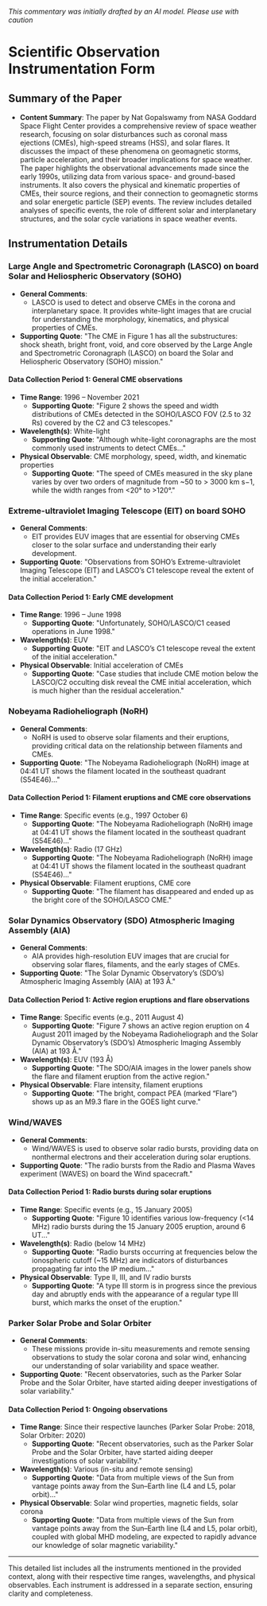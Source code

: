 _This commentary was initially drafted by an AI model. Please use with caution_

# Scientific Observation Instrumentation Form

## Summary of the Paper
- **Content Summary**: The paper by Nat Gopalswamy from NASA Goddard Space Flight Center provides a comprehensive review of space weather research, focusing on solar disturbances such as coronal mass ejections (CMEs), high-speed streams (HSS), and solar flares. It discusses the impact of these phenomena on geomagnetic storms, particle acceleration, and their broader implications for space weather. The paper highlights the observational advancements made since the early 1990s, utilizing data from various space- and ground-based instruments. It also covers the physical and kinematic properties of CMEs, their source regions, and their connection to geomagnetic storms and solar energetic particle (SEP) events. The review includes detailed analyses of specific events, the role of different solar and interplanetary structures, and the solar cycle variations in space weather events.

## Instrumentation Details

### Large Angle and Spectrometric Coronagraph (LASCO) on board Solar and Heliospheric Observatory (SOHO)
- **General Comments**:
   - LASCO is used to detect and observe CMEs in the corona and interplanetary space. It provides white-light images that are crucial for understanding the morphology, kinematics, and physical properties of CMEs.
- **Supporting Quote**: "The CME in Figure 1 has all the substructures: shock sheath, bright front, void, and core observed by the Large Angle and Spectrometric Coronagraph (LASCO) on board the Solar and Heliospheric Observatory (SOHO) mission."

#### Data Collection Period 1: General CME observations
- **Time Range**: 1996 – November 2021
   - **Supporting Quote**: "Figure 2 shows the speed and width distributions of CMEs detected in the SOHO/LASCO FOV (2.5 to 32 Rs) covered by the C2 and C3 telescopes."
- **Wavelength(s)**: White-light
   - **Supporting Quote**: "Although white-light coronagraphs are the most commonly used instruments to detect CMEs..."
- **Physical Observable**: CME morphology, speed, width, and kinematic properties
   - **Supporting Quote**: "The speed of CMEs measured in the sky plane varies by over two orders of magnitude from ~50 to > 3000 km s−1, while the width ranges from <20° to >120°."

### Extreme-ultraviolet Imaging Telescope (EIT) on board SOHO
- **General Comments**:
   - EIT provides EUV images that are essential for observing CMEs closer to the solar surface and understanding their early development.
- **Supporting Quote**: "Observations from SOHO’s Extreme-ultraviolet Imaging Telescope (EIT) and LASCO’s C1 telescope reveal the extent of the initial acceleration."

#### Data Collection Period 1: Early CME development
- **Time Range**: 1996 – June 1998
   - **Supporting Quote**: "Unfortunately, SOHO/LASCO/C1 ceased operations in June 1998."
- **Wavelength(s)**: EUV
   - **Supporting Quote**: "EIT and LASCO’s C1 telescope reveal the extent of the initial acceleration."
- **Physical Observable**: Initial acceleration of CMEs
   - **Supporting Quote**: "Case studies that include CME motion below the LASCO/C2 occulting disk reveal the CME initial acceleration, which is much higher than the residual acceleration."

### Nobeyama Radioheliograph (NoRH)
- **General Comments**:
   - NoRH is used to observe solar filaments and their eruptions, providing critical data on the relationship between filaments and CMEs.
- **Supporting Quote**: "The Nobeyama Radioheliograph (NoRH) image at 04:41 UT shows the filament located in the southeast quadrant (S54E46)..."

#### Data Collection Period 1: Filament eruptions and CME core observations
- **Time Range**: Specific events (e.g., 1997 October 6)
   - **Supporting Quote**: "The Nobeyama Radioheliograph (NoRH) image at 04:41 UT shows the filament located in the southeast quadrant (S54E46)..."
- **Wavelength(s)**: Radio (17 GHz)
   - **Supporting Quote**: "The Nobeyama Radioheliograph (NoRH) image at 04:41 UT shows the filament located in the southeast quadrant (S54E46)..."
- **Physical Observable**: Filament eruptions, CME core
   - **Supporting Quote**: "The filament has disappeared and ended up as the bright core of the SOHO/LASCO CME."

### Solar Dynamics Observatory (SDO) Atmospheric Imaging Assembly (AIA)
- **General Comments**:
   - AIA provides high-resolution EUV images that are crucial for observing solar flares, filaments, and the early stages of CMEs.
- **Supporting Quote**: "The Solar Dynamic Observatory’s (SDO’s) Atmospheric Imaging Assembly (AIA) at 193 Å."

#### Data Collection Period 1: Active region eruptions and flare observations
- **Time Range**: Specific events (e.g., 2011 August 4)
   - **Supporting Quote**: "Figure 7 shows an active region eruption on 4 August 2011 imaged by the Nobeyama Radioheliograph and the Solar Dynamic Observatory’s (SDO’s) Atmospheric Imaging Assembly (AIA) at 193 Å."
- **Wavelength(s)**: EUV (193 Å)
   - **Supporting Quote**: "The SDO/AIA images in the lower panels show the flare and filament eruption from the active region."
- **Physical Observable**: Flare intensity, filament eruptions
   - **Supporting Quote**: "The bright, compact PEA (marked “Flare”) shows up as an M9.3 flare in the GOES light curve."

### Wind/WAVES
- **General Comments**:
   - Wind/WAVES is used to observe solar radio bursts, providing data on nonthermal electrons and their acceleration during solar eruptions.
- **Supporting Quote**: "The radio bursts from the Radio and Plasma Waves experiment (WAVES) on board the Wind spacecraft."

#### Data Collection Period 1: Radio bursts during solar eruptions
- **Time Range**: Specific events (e.g., 15 January 2005)
   - **Supporting Quote**: "Figure 10 identifies various low-frequency (<14 MHz) radio bursts during the 15 January 2005 eruption, around 6 UT..."
- **Wavelength(s)**: Radio (below 14 MHz)
   - **Supporting Quote**: "Radio bursts occurring at frequencies below the ionospheric cutoff (~15 MHz) are indicators of disturbances propagating far into the IP medium..."
- **Physical Observable**: Type II, III, and IV radio bursts
   - **Supporting Quote**: "A type III storm is in progress since the previous day and abruptly ends with the appearance of a regular type III burst, which marks the onset of the eruption."

### Parker Solar Probe and Solar Orbiter
- **General Comments**:
   - These missions provide in-situ measurements and remote sensing observations to study the solar corona and solar wind, enhancing our understanding of solar variability and space weather.
- **Supporting Quote**: "Recent observatories, such as the Parker Solar Probe and the Solar Orbiter, have started aiding deeper investigations of solar variability."

#### Data Collection Period 1: Ongoing observations
- **Time Range**: Since their respective launches (Parker Solar Probe: 2018, Solar Orbiter: 2020)
   - **Supporting Quote**: "Recent observatories, such as the Parker Solar Probe and the Solar Orbiter, have started aiding deeper investigations of solar variability."
- **Wavelength(s)**: Various (in-situ and remote sensing)
   - **Supporting Quote**: "Data from multiple views of the Sun from vantage points away from the Sun–Earth line (L4 and L5, polar orbit)..."
- **Physical Observable**: Solar wind properties, magnetic fields, solar corona
   - **Supporting Quote**: "Data from multiple views of the Sun from vantage points away from the Sun–Earth line (L4 and L5, polar orbit), coupled with global MHD modeling, are expected to rapidly advance our knowledge of solar magnetic variability."

---

This detailed list includes all the instruments mentioned in the provided context, along with their respective time ranges, wavelengths, and physical observables. Each instrument is addressed in a separate section, ensuring clarity and completeness.

